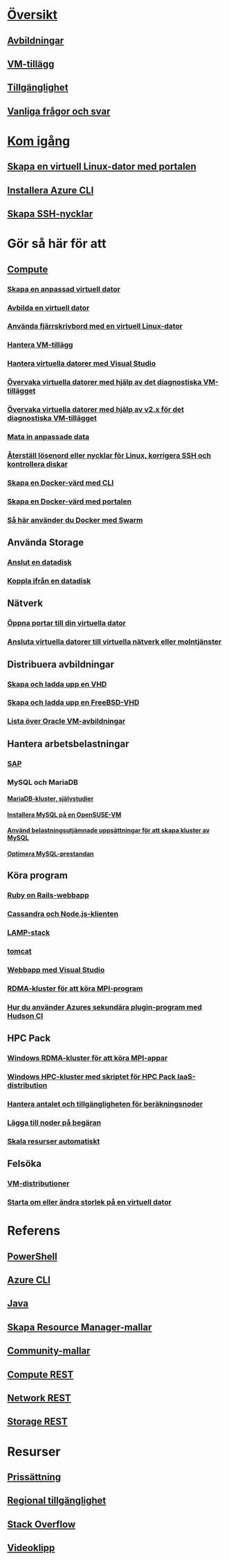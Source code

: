 # [Översikt](../overview.md)
## [Avbildningar](about-images.md)
## [VM-tillägg](agents-and-extensions.md)
## [Tillgänglighet](configure-availability.md)
## [Vanliga frågor och svar](faq.md)

# [Kom igång](../opensource-links.md)
## [Skapa en virtuell Linux-dator med portalen](createportal.md)
## [Installera Azure CLI](../../../cli-install-nodejs.md)
## [Skapa SSH-nycklar](../mac-create-ssh-keys.md)

# Gör så här för att
## [Compute](../intro-on-azure.md)
### [Skapa en anpassad virtuell dator](create-custom.md)
### [Avbilda en virtuell dator](capture-image.md)
### [Använda fjärrskrivbord med en virtuell Linux-dator](remote-desktop.md)
### [Hantera VM-tillägg](manage-extensions.md)
### [Hantera virtuella datorer med Visual Studio](manage-visual-studio.md)
### [Övervaka virtuella datorer med hjälp av det diagnostiska VM-tillägget](../diagnostic-extension.md)
### [Övervaka virtuella datorer med hjälp av v2.x för det diagnostiska VM-tillägget](diagnostic-extension-v2.md)
### [Mata in anpassade data](inject-custom-data.md)
### [Återställ lösenord eller nycklar för Linux, korrigera SSH och kontrollera diskar](reset-access.md)
### [Skapa en Docker-värd med CLI](cli-use-docker.md)
### [Skapa en Docker-värd med portalen](portal-use-docker.md)
### [Så här använder du Docker med Swarm](../../virtual-machines-linux-docker-swarm.md)

## Använda Storage
### [Anslut en datadisk](attach-disk.md)
### [Koppla ifrån en datadisk](detach-disk.md)

## Nätverk
### [Öppna portar till din virtuella dator](setup-endpoints.md)
### [Ansluta virtuella datorer till virtuella nätverk eller molntjänster](connect-vms.md)

## Distribuera avbildningar
### [Skapa och ladda upp en VHD](create-upload-vhd.md)
### [Skapa och ladda upp en FreeBSD-VHD](freebsd-create-upload-vhd.md)
### [Lista över Oracle VM-avbildningar](oracle-images.md)

## Hantera arbetsbelastningar
### [SAP](sap-get-started.md)
### MySQL och MariaDB
#### [MariaDB-kluster, självstudier](mariadb-mysql-cluster.md)
#### [Installera MySQL på en OpenSUSE-VM](mysql-on-opensuse.md)
#### [Använd belastningsutjämnade uppsättningar för att skapa kluster av MySQL](mysql-cluster.md)
#### [Optimera MySQL-prestandan](optimize-mysql.md)

## Köra program
### [Ruby on Rails-webbapp](virtual-machines-linux-classic-ruby-rails-web-app.md)
### [Cassandra och Node.js-klienten](cassandra-nodejs.md)
### [LAMP-stack](lamp-script.md)
### [tomcat](setup-tomcat.md)
### [Webbapp med Visual Studio](web-app-visual-studio.md)
### [RDMA-kluster för att köra MPI-program](rdma-cluster.md)
### [Hur du använder Azures sekundära plugin-program med Hudson CI](../../virtual-machines-azure-slave-plugin-for-hudson.md)


## HPC Pack
### [Windows RDMA-kluster för att köra MPI-appar](hpcpack-cluster.md)
### [Windows HPC-kluster med skriptet för HPC Pack IaaS-distribution](hpcpack-cluster-starccm.md)
### [Hantera antalet och tillgängligheten för beräkningsnoder](hpcpack-cluster-powershell-script.md)
### [Lägga till noder på begäran](hpcpack-cluster-openfoam.md)
### [Skala resurser automatiskt](hpcpack-cluster-namd.md)

## Felsöka
### [VM-distributioner](troubleshoot-deployment-new-vm.md)
### [Starta om eller ändra storlek på en virtuell dator](restart-resize-error-troubleshooting.md)

# Referens
## [PowerShell](/powershell/azure/overview)
## [Azure CLI](/cli/azure/vm)
## [Java](/java/api)
## [Skapa Resource Manager-mallar](../../../azure-resource-manager/resource-group-authoring-templates.md?toc=%2fazure%2fvirtual-machines%2flinux%2ftoc.json)
## [Community-mallar](https://azure.microsoft.com/documentation/templates)
## [Compute REST](/rest/api/compute)
## [Network REST](/rest/api)
## [Storage REST](/rest/api/storageservices)


# Resurser
## [Prissättning](https://azure.microsoft.com/pricing/details/virtual-machines/#Linux)
## [Regional tillgänglighet](https://azure.microsoft.com/regions/services)
## [Stack Overflow](http://stackoverflow.com/questions/tagged/azure-virtual-machine)
## [Videoklipp](https://azure.microsoft.com/documentation/videos/index/?services=virtual-machines)
